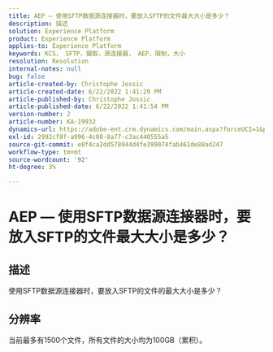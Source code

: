 ```yaml
---
title: AEP — 使用SFTP数据源连接器时，要放入SFTP的文件最大大小是多少？
description: 描述
solution: Experience Platform
product: Experience Platform
applies-to: Experience Platform
keywords: KCS， SFTP，摄取，源连接器， AEP，限制，大小
resolution: Resolution
internal-notes: null
bug: false
article-created-by: Christophe Jossic
article-created-date: 6/22/2022 1:41:29 PM
article-published-by: Christophe Jossic
article-published-date: 6/22/2022 1:41:54 PM
version-number: 2
article-number: KA-19932
dynamics-url: https://adobe-ent.crm.dynamics.com/main.aspx?forceUCI=1&pagetype=entityrecord&etn=knowledgearticle&id=360ee7ff-30f2-ec11-bb3d-6045bd0158c7
exl-id: 2992cf8f-a996-4c00-8a77-c3ac440555a5
source-git-commit: e8f4ca2dd578944d4fe399074fab461de88ad247
workflow-type: tm+mt
source-wordcount: '92'
ht-degree: 3%

---
```


# AEP — 使用SFTP数据源连接器时，要放入SFTP的文件最大大小是多少？

## 描述

使用SFTP数据源连接器时，要放入SFTP的文件的最大大小是多少？

## 分辨率


当前最多有1500个文件，所有文件的大小均为100GB（累积）。
